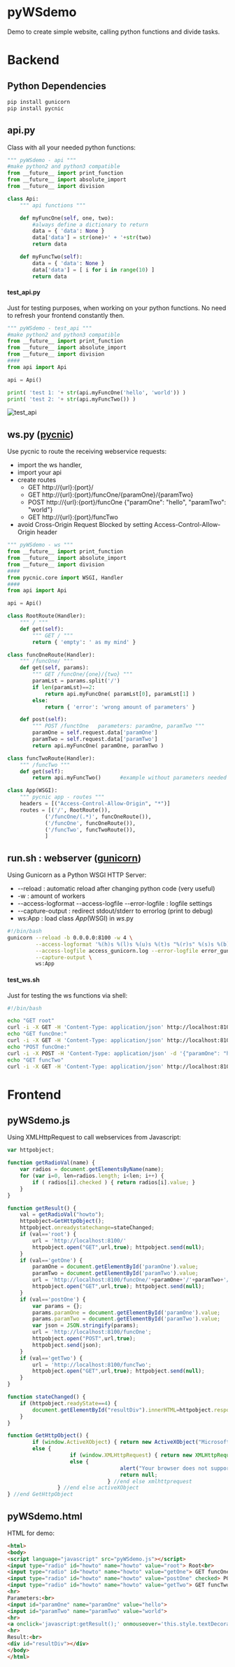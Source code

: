 # pyWSdemo

Demo to create simple website, calling python functions and divide tasks.

# Backend

## Python Dependencies

``` sh
pip install gunicorn
pip install pycnic
```

## api.py

Class with all your needed python functions:

``` python
""" pyWSdemo - api """
#make python2 and python3 compatible
from __future__ import print_function
from __future__ import absolute_import
from __future__ import division

class Api:
    """ api functions """

    def myFuncOne(self, one, two):
        #always define a dictionary to return
        data = { 'data': None }
        data['data'] = str(one)+' + '+str(two)
        return data

    def myFuncTwo(self):
        data = { 'data': None }
        data['data'] = [ i for i in range(10) ]
        return data
```

#### test_api.py

Just for testing purposes, when working on your python functions. No need to refresh your frontend constantly then.

``` python
""" pyWSdemo - test_api """
#make python2 and python3 compatible
from __future__ import print_function
from __future__ import absolute_import
from __future__ import division
####
from api import Api

api = Api()

print( 'test 1: '+ str(api.myFuncOne('hello', 'world')) )                       #dict returned
print( 'test 2: '+ str(api.myFuncTwo()) )                                       #dict returned
```

![test_api](img/test_api.png)

## ws.py ([pycnic](https://github.com/nullism/pycnic))

Use pycnic to route the receiving webservice requests:

* import the ws handler,
* import your api
* create routes
    * GET http://{url}:{port}/
    * GET http://{url}:{port}/funcOne/{paramOne}/{paramTwo}
    * POST http://{url}:{port}/funcOne      {"paramOne": "hello", "paramTwo": "world"}
    * GET http://{url}:{port}/funcTwo
* avoid Cross-Origin Request Blocked by setting Access-Control-Allow-Origin header

``` python
""" pyWSdemo - ws """
from __future__ import print_function
from __future__ import absolute_import
from __future__ import division
####
from pycnic.core import WSGI, Handler
####
from api import Api

api = Api()

class RootRoute(Handler):
    """ / """
    def get(self):
        """ GET / """
        return { 'empty': ' as my mind' }

class funcOneRoute(Handler):
    """ /funcOne/ """
    def get(self, params):
        """ GET /funcOne/{one}/{two} """
        paramLst = params.split('/')
        if len(paramLst)==2:
            return api.myFuncOne( paramLst[0], paramLst[1] )
        else:
            return { 'error': 'wrong amount of parameters' }

    def post(self):
        """ POST /functOne   parameters: paramOne, paramTwo """
        paramOne = self.request.data['paramOne']
        paramTwo = self.request.data['paramTwo']
        return api.myFuncOne( paramOne, paramTwo )

class funcTwoRoute(Handler):
    """ /funcTwo """
    def get(self):
        return api.myFuncTwo()      #example without parameters needed

class App(WSGI):
    """ pycnic app - routes """
    headers = [("Access-Control-Allow-Origin", "*")]
    routes = [('/', RootRoute()),
            ('/funcOne/(.*)', funcOneRoute()),                                  #funcOne GET
            ('/funcOne', funcOneRoute()),                                       #funcOne POST
            ('/funcTwo', funcTwoRoute()),                                       #funcTwo GET
            ]
```

## run.sh : webserver ([gunicorn](https://github.com/benoitc/gunicorn))

Using Gunicorn as a Python WSGI HTTP Server:

* --reload : automatic reload after changing python code (very useful)
* -w : amount of workers
* --access-logformat --access-logfile --error-logfile : logfile settings
* --capture-output : redirect stdout/stderr to errorlog (print to debug)
* ws:App : load class *App*(WSGI) in *ws*.py

``` sh
#!/bin/bash
gunicorn --reload -b 0.0.0.0:8100 -w 4 \
         --access-logformat '%(h)s %(l)s %(u)s %(t)s "%(r)s" %(s)s %(b)s %(D)s "%(f)s" "%(a)s"' \
         --access-logfile access_gunicorn.log --error-logfile error_gunicorn.log --log-level normal \
         --capture-output \
         ws:App
```

#### test_ws.sh

Just for testing the ws functions via shell:

``` sh
#!/bin/bash

echo "GET root"
curl -i -X GET -H 'Content-Type: application/json' http://localhost:8100/
echo "GET funcOne:"
curl -i -X GET -H 'Content-Type: application/json' http://localhost:8100/funcOne/hello/world
echo "POST funcOne:"
curl -i -X POST -H 'Content-Type: application/json' -d '{"paramOne": "hello", "paramTwo": "world"}' http://localhost:8100/funcOne
echo "GET funcTwo"
curl -i -X GET -H 'Content-Type: application/json' http://localhost:8100/funcTwo/
```

# Frontend

## pyWSdemo.js

Using XMLHttpRequest to call webservices from Javascript:

``` javascript
var httpobject;

function getRadioVal(name) {
    var radios = document.getElementsByName(name);
    for (var i=0, len=radios.length; i<len; i++) {
        if ( radios[i].checked ) { return radios[i].value; }
    }
}

function getResult() {
    val = getRadioVal("howto");
    httpobject=GetHttpObject();
    httpobject.onreadystatechange=stateChanged;
    if (val=='root') {
        url = 'http://localhost:8100/'
        httpobject.open("GET",url,true); httpobject.send(null);
    }
    if (val=='getOne') {
        paramOne = document.getElementById('paramOne').value;
        paramTwo = document.getElementById('paramTwo').value;
        url = 'http://localhost:8100/funcOne/'+paramOne+'/'+paramTwo+'/';
        httpobject.open("GET",url,true); httpobject.send(null);
    }
    if (val=='postOne') {
        var params = {};
        params.paramOne = document.getElementById('paramOne').value;
        params.paramTwo = document.getElementById('paramTwo').value;
        var json = JSON.stringify(params);
        url = 'http://localhost:8100/funcOne';
        httpobject.open("POST",url,true);
        httpobject.send(json);
    }
    if (val=='getTwo') {
        url = 'http://localhost:8100/funcTwo';
        httpobject.open("GET",url,true); httpobject.send(null);
    }
}

function stateChanged() {
    if (httpobject.readyState==4) {
        document.getElementById("resultDiv").innerHTML=httpobject.responseText;
    }
}

function GetHttpObject() {
        if (window.ActiveXObject) { return new ActiveXObject("Microsoft.XMLHTTP"); } //end if activeXObject
        else {
                    if (window.XMLHttpRequest) { return new XMLHttpRequest();}
                    else {
                                    alert("Your browser does not support AJAX.");
                                    return null;
                                } //end else xmlhttprequest
                } //end else activeXObject
} //end GetHttpObject
```

## pyWSdemo.html

HTML for demo:

``` html
<html>
<body>
<script language="javascript" src="pyWSdemo.js"></script>
<input type="radio" id="howto" name="howto" value="root"> Root<br>
<input type="radio" id="howto" name="howto" value="getOne"> GET funcOne<br>
<input type="radio" id="howto" name="howto" value="postOne" checked> POST funcOne<br>
<input type="radio" id="howto" name="howto" value="getTwo"> GET funcTwo<br>
<hr>
Parameters:<br>
<input id="paramOne" name="paramOne" value="hello">
<input id="paramTwo" name="paramTwo" value="world">
<hr>
<a onclick='javascript:getResult();' onmouseover='this.style.textDecoration="underline"' onmouseout='this.style.textDecoration="none"'>[ click here to EXECUTE ]</a>
<hr>
Result:<br>
<div id="resultDiv"></div>
</body>
</html>
```
